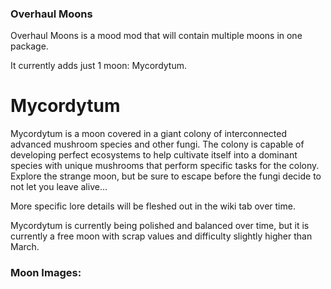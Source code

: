 ### Overhaul Moons

Overhaul Moons is a mood mod that will contain multiple moons in one package.

It currently adds just 1 moon: Mycordytum. 

# Mycordytum

Mycordytum is a moon covered in a giant colony of interconnected advanced mushroom species and other fungi. The colony is capable of developing perfect ecosystems to help cultivate itself into a dominant species with unique mushrooms that perform specific tasks for the colony. Explore the strange moon, but be sure to escape before the fungi decide to not let you leave alive...

More specific lore details will be fleshed out in the wiki tab over time.

Mycordytum is currently being polished and balanced over time, but it is currently a free moon with scrap values and difficulty slightly higher than March.

### Moon Images:

